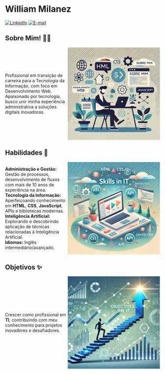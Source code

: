 # William Milanez

[![LinkedIn](https://img.shields.io/badge/-LinkedIn-1DB954?style=flat-square&logo=linkedin&logoColor=white&link=https://www.linkedin.com/in/williammilanez/)](https://www.linkedin.com/in/williammilanez/)
[![E-mail](https://img.shields.io/badge/-E--mail-1DB954?style=flat-square&logo=microsoft-outlook&logoColor=white&link=mailto:william.milanez@outlook.com)](mailto:william.milanez@outlook.com)

## Sobre Mim! 👨‍💻
<div style="display: flex; align-items: center; margin-bottom: 20px;">
  <p style="flex: 1;">Profissional em transição de carreira para a Tecnologia da Informação, com foco em Desenvolvimento Web. Apaixonado por tecnologia, busco unir minha experiência administrativa a soluções digitais inovadoras.</p>
  <img src="https://github.com/williammilanez/williammilanez/raw/main/images/about%20me.webp" alt="Sobre Mim" width="300" style="max-width: 300px; height: auto; object-fit: cover;">
</div>

## Habilidades 🚀
<div style="display: flex; align-items: center; margin-bottom: 20px;">
  <ul style="flex: 1; list-style-type: none; padding-left: 0;">
    <li><strong>Administração e Gestão:</strong> Gestão de processos, desenvolvimento de fluxos com mais de 10 anos de experiência na área.</li>
    <li><strong>Tecnologia da Informação:</strong> Aperfeiçoando conhecimento em <strong>HTML</strong>, <strong>CSS</strong>, <strong>JavaScript</strong>, APIs e bibliotecas modernas.</li>
    <li><strong>Inteligência Artificial:</strong> Explorando e descobrindo aplicação de técnicas relacionadas à Inteligência Artificial.</li>
    <li><strong>Idiomas:</strong> Inglês intermediário/avançado.</li>
  </ul>
  <img src="https://github.com/williammilanez/williammilanez/raw/main/images/skills.webp" alt="Habilidades" width="300" style="max-width: 300px; height: auto; object-fit: cover;">
</div>

## Objetivos ✨
<div style="display: flex; align-items: center;">
  <p style="flex: 1;">Crescer como profissional em <strong>TI</strong>, contribuindo com meu conhecimento para projetos inovadores e desafiadores.</p>
  <img src="https://github.com/williammilanez/williammilanez/raw/main/images/objectives.webp" alt="Objetivos" width="300" style="max-width: 300px; height: auto; object-fit: cover;">
</div>
